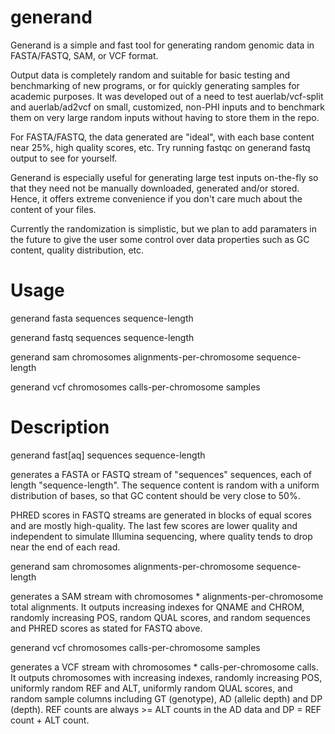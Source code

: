 # generand

Generand is a simple and fast tool for generating random genomic data in
FASTA/FASTQ, SAM, or VCF format.

Output data is completely random and suitable for basic testing and
benchmarking of new programs, or for quickly generating samples for academic
purposes.  It was developed out of a need to test auerlab/vcf-split and
auerlab/ad2vcf on small, customized, non-PHI inputs and to benchmark them
on very large random inputs without having to store them in the repo.

For FASTA/FASTQ, the data generated are "ideal", with each base content near
25%, high quality scores, etc. Try running fastqc on generand fastq output to
see for yourself.

Generand is especially useful for generating large test inputs on-the-fly
so that they need not be manually downloaded, generated and/or stored. Hence,
it offers extreme convenience if you don't care much about the content of
your files.

Currently the randomization is simplistic, but we plan to add paramaters
in the future to give the user some control over data properties such as GC
content, quality distribution, etc.

# Usage

generand fasta sequences sequence-length

generand fastq sequences sequence-length

generand sam chromosomes alignments-per-chromosome sequence-length

generand vcf chromosomes calls-per-chromosome samples

# Description

generand fast[aq] sequences sequence-length

generates a FASTA or FASTQ stream of 
"sequences" sequences, each of length "sequence-length".  The sequence
content is random with a uniform distribution of bases, so that GC content
should be very close to 50%.

PHRED scores in FASTQ streams are generated in blocks of equal scores and
are mostly high-quality.  The last few scores are lower quality and
independent to simulate Illumina sequencing, where quality tends to drop
near the end of each read.

generand sam chromosomes alignments-per-chromosome sequence-length

generates a SAM stream with chromosomes * alignments-per-chromosome total
alignments.  It outputs increasing indexes for QNAME and CHROM, randomly
increasing POS, random QUAL scores, and random sequences and PHRED scores
as stated for FASTQ above.

generand vcf chromosomes calls-per-chromosome samples

generates a VCF stream with chromosomes * calls-per-chromosome calls.
It outputs chromosomes with increasing indexes, randomly increasing POS,
uniformly random REF and ALT, uniformly random QUAL scores, and random
sample columns including GT (genotype), AD (allelic depth) and DP (depth).
REF counts are always >= ALT counts in the AD data and DP = REF count + ALT
count.
